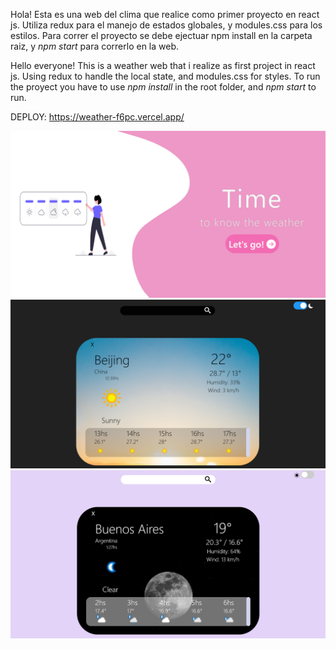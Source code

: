 

Hola! 
Esta es una web del clima que realice como primer proyecto en react js. Utiliza redux para el manejo de estados globales, y modules.css para los estilos. 
Para correr el proyecto se debe ejectuar npm install en la carpeta raiz, y *npm start* para correrlo en la web. 
 

Hello everyone!
This is a weather web that i realize as first project in react js. Using redux to handle the local state, and modules.css for styles. 
To run the proyect you have to use *npm install* in the root folder, and *npm start* to run.

DEPLOY: https://weather-f6pc.vercel.app/

<img src='./src/Assets/WeatherLanding.png' alt='img' /> 
<img src='./src/Assets/WeatherCardDay.png' alt='img' /> 
<img src='./src/Assets/WeatherCardNight.png' alt='img' /> 



